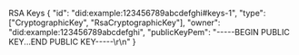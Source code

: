 RSA Keys { "id": "did:example:123456789abcdefghi#keys-1", "type": ["CryptographicKey", "RsaCryptographicKey"], "owner": "did:example:123456789abcdefghi", "publicKeyPem": "-----BEGIN PUBLIC KEY...END PUBLIC KEY-----\r\n" }
